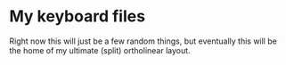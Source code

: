 # My keyboard files

Right now this will just be a few random things, but eventually this will be the home of my ultimate (split) ortholinear layout.
